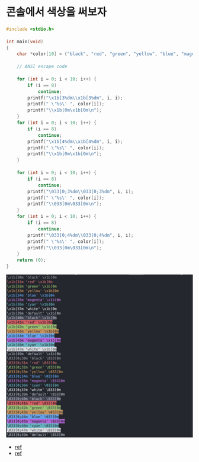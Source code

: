 # 콘솔에서 색상을 써보자

```c
#include <stdio.h>

int main(void)
{
	char *color[10] = {"black", "red", "green", "yellow", "blue", "magenta", "cyan", "white", "", "default"};

	// ANSI escape code

	for (int i = 0; i < 10; i++) {
		if (i == 8)
			continue;
		printf("\x1b[3%dm\\x1b[3%dm", i, i);
		printf(" \'%s\' ", color[i]);
		printf("\\x1b[0m\x1b[0m\n");
	}
	for (int i = 0; i < 10; i++) {
		if (i == 8)
			continue;
		printf("\x1b[4%dm\\x1b[4%dm", i, i);
		printf(" \'%s\' ", color[i]);
		printf("\\x1b[0m\x1b[0m\n");
	}

	for (int i = 0; i < 10; i++) {
		if (i == 8)
			continue;
		printf("\033[0;3%dm\\033[0;3%dm", i, i);
		printf(" \'%s\' ", color[i]);
		printf("\\033[0m\033[0m\n");
	}
	for (int i = 0; i < 10; i++) {
		if (i == 8)
			continue;
		printf("\033[0;4%dm\\033[0;4%dm", i, i);
		printf(" \'%s\' ", color[i]);
		printf("\\033[0m\033[0m\n");
	}
	return (0);
}
```

![](../img/color.png)
- [ref](https://iyk2h.tistory.com/134)
- [ref](https://80000coding.oopy.io/d6099e6e-0be6-482d-8438-8513319332ef)
